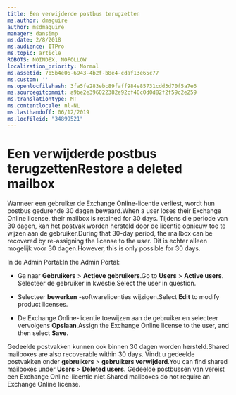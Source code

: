 ```yaml
---
title: Een verwijderde postbus terugzetten
ms.author: dmaguire
author: msdmaguire
manager: dansimp
ms.date: 2/8/2018
ms.audience: ITPro
ms.topic: article
ROBOTS: NOINDEX, NOFOLLOW
localization_priority: Normal
ms.assetid: 7b5b4e06-6943-4b2f-b8e4-cdaf13e65c77
ms.custom: ''
ms.openlocfilehash: 3fa5fe283ebc89faff984e85731cdd3d70f5a7e6
ms.sourcegitcommit: a9be2e396022382e92cf40c0d0d82f2f59c2e259
ms.translationtype: MT
ms.contentlocale: nl-NL
ms.lasthandoff: 06/12/2019
ms.locfileid: "34899521"
---
```

# <a name="restore-a-deleted-mailbox"></a><span data-ttu-id="d0ea0-102">Een verwijderde postbus terugzetten</span><span class="sxs-lookup"><span data-stu-id="d0ea0-102">Restore a deleted mailbox</span></span>

<span data-ttu-id="d0ea0-103">Wanneer een gebruiker de Exchange Online-licentie verliest, wordt hun postbus gedurende 30 dagen bewaard.</span><span class="sxs-lookup"><span data-stu-id="d0ea0-103">When a user loses their Exchange Online license, their mailbox is retained for 30 days.</span></span> <span data-ttu-id="d0ea0-104">Tijdens die periode van 30 dagen, kan het postvak worden hersteld door de licentie opnieuw toe te wijzen aan de gebruiker.</span><span class="sxs-lookup"><span data-stu-id="d0ea0-104">During that 30-day period, the mailbox can be recovered by re-assigning the license to the user.</span></span> <span data-ttu-id="d0ea0-105">Dit is echter alleen mogelijk voor 30 dagen.</span><span class="sxs-lookup"><span data-stu-id="d0ea0-105">However, this is only possible for 30 days.</span></span>
  
<span data-ttu-id="d0ea0-106">In de Admin Portal:</span><span class="sxs-lookup"><span data-stu-id="d0ea0-106">In the Admin Portal:</span></span>
  
- <span data-ttu-id="d0ea0-107">Ga naar **Gebruikers** \> **Actieve gebruikers**.</span><span class="sxs-lookup"><span data-stu-id="d0ea0-107">Go to **Users** \> **Active users**.</span></span> <span data-ttu-id="d0ea0-108">Selecteer de gebruiker in kwestie.</span><span class="sxs-lookup"><span data-stu-id="d0ea0-108">Select the user in question.</span></span>

- <span data-ttu-id="d0ea0-109">Selecteer **bewerken** -softwarelicenties wijzigen.</span><span class="sxs-lookup"><span data-stu-id="d0ea0-109">Select **Edit** to modify product licenses.</span></span>

- <span data-ttu-id="d0ea0-110">De Exchange Online-licentie toewijzen aan de gebruiker en selecteer vervolgens **Opslaan**.</span><span class="sxs-lookup"><span data-stu-id="d0ea0-110">Assign the Exchange Online license to the user, and then select **Save**.</span></span>

<span data-ttu-id="d0ea0-111">Gedeelde postvakken kunnen ook binnen 30 dagen worden hersteld.</span><span class="sxs-lookup"><span data-stu-id="d0ea0-111">Shared mailboxes are also recoverable within 30 days.</span></span> <span data-ttu-id="d0ea0-112">Vindt u gedeelde postvakken onder **gebruikers** \> **gebruikers verwijderd**.</span><span class="sxs-lookup"><span data-stu-id="d0ea0-112">You can find shared mailboxes under **Users** \> **Deleted users**.</span></span> <span data-ttu-id="d0ea0-113">Gedeelde postbussen van vereist een Exchange Online-licentie niet.</span><span class="sxs-lookup"><span data-stu-id="d0ea0-113">Shared mailboxes do not require an Exchange Online license.</span></span>
  